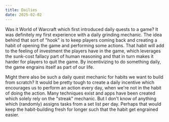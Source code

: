 ```yaml
---
title: Dailies
date: 2025-02-02
---
```


Was it World of Warcraft which first introduced daily quests to a game? It was definitely my first experience with a daily grinding mechanic. The idea behind that sort of "hook" is to keep players coming back and creating a habit of opening the game and performing some actions. That habit will add to the feeling of investment the players have in the game, which leverages the sunk-cost fallacy part of human reasoning and that in turn makes it harder for players to quit the game. By incentivizing to do something daily, the game engrains itself as part of our life.

Might there also be such a daily quest mechanic for habits we want to build from scratch? It would be pretty tough to create a daily incentive which encourages us to perform an action every day, when we're not in the habit of doing the action. Many techniques exist and apps have been created which solely rely on the "streak" mechanic. But I don't know of anything which (randomly) assigns tasks from a set list per day. Perhaps that would keep the habit-building fresh for longer such that the habit get engrained easier.

